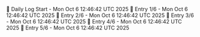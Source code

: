 📅 Daily Log Start - Mon Oct  6 12:46:42 UTC 2025
📌 Entry 1/6 - Mon Oct  6 12:46:42 UTC 2025
📌 Entry 2/6 - Mon Oct  6 12:46:42 UTC 2025
📌 Entry 3/6 - Mon Oct  6 12:46:42 UTC 2025
📌 Entry 4/6 - Mon Oct  6 12:46:42 UTC 2025
📌 Entry 5/6 - Mon Oct  6 12:46:42 UTC 2025
